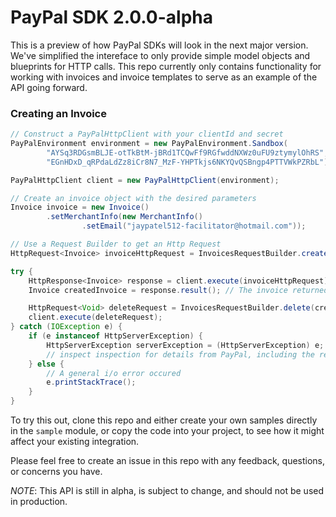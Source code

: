 # PayPal SDK 2.0.0-alpha

This is a preview of how PayPal SDKs will look in the next major version. We've simplified the intereface to only provide
simple model objects and blueprints for HTTP calls. This repo currently only contains functionality for working with invoices
and invoice templates to serve as an example of the API going forward.

### Creating an Invoice

```java
// Construct a PayPalHttpClient with your clientId and secret
PayPalEnvironment environment = new PayPalEnvironment.Sandbox(
		"AYSq3RDGsmBLJE-otTkBtM-jBRd1TCQwFf9RGfwddNXWz0uFU9ztymylOhRS",
		"EGnHDxD_qRPdaLdZz8iCr8N7_MzF-YHPTkjs6NKYQvQSBngp4PTTVWkPZRbL");

PayPalHttpClient client = new PayPalHttpClient(environment);

// Create an invoice object with the desired parameters
Invoice invoice = new Invoice()
		.setMerchantInfo(new MerchantInfo()
				.setEmail("jaypatel512-facilitator@hotmail.com"));

// Use a Request Builder to get an Http Request
HttpRequest<Invoice> invoiceHttpRequest = InvoicesRequestBuilder.create(invoice);

try {
	HttpResponse<Invoice> response = client.execute(invoiceHttpRequest);
	Invoice createdInvoice = response.result(); // The invoice returned from the API

	HttpRequest<Void> deleteRequest = InvoicesRequestBuilder.delete(createdInvoice.getId());
	client.execute(deleteRequest);
} catch (IOException e) {
	if (e instanceof HttpServerException) {
		HttpServerException serverException = (HttpServerException) e;
		// inspect inspection for details from PayPal, including the response code
	} else {
		// A general i/o error occured
		e.printStackTrace();
	}
}
```

To try this out, clone this repo and either create your own samples directly in the `sample` module, or copy the code into your
project, to see how it might affect your existing integration.

Please feel free to create an issue in this repo with any feedback, questions, or concerns you have.

*NOTE*: This API is still in alpha, is subject to change, and should not be used in production.
